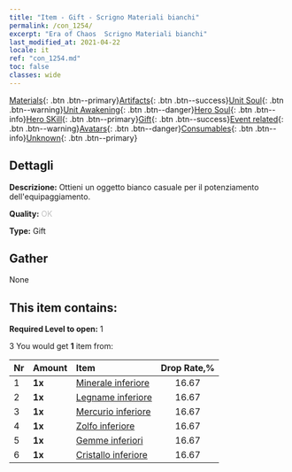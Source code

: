 ```yaml
---
title: "Item - Gift - Scrigno Materiali bianchi"
permalink: /con_1254/
excerpt: "Era of Chaos  Scrigno Materiali bianchi"
last_modified_at: 2021-04-22
locale: it
ref: "con_1254.md"
toc: false
classes: wide
---
```

 [Materials](/ItemsIT/){: .btn .btn--primary}[Artifacts](/ItemsIT/Artifacts/){: .btn .btn--success}[Unit Soul](/ItemsIT/UnitSoul/){: .btn .btn--warning}[Unit Awakening](/ItemsIT/UnitAwakening/){: .btn .btn--danger}[Hero Soul](/ItemsIT/HeroSoul/){: .btn .btn--info}[Hero SKill](/ItemsIT/HeroSkill/){: .btn .btn--primary}[Gift](/ItemsIT/Gift/){: .btn .btn--success}[Event related](/ItemsIT/Events/){: .btn .btn--warning}[Avatars](/ItemsIT/Avatars/){: .btn .btn--danger}[Consumables](/ItemsIT/Consumables/){: .btn .btn--info}[Unknown](/ItemsIT/Unknown/){: .btn .btn--primary}

## Dettagli
 **Descrizione:** Ottieni un oggetto bianco casuale per il potenziamento dell'equipaggiamento.

 **Quality:** <span style="color: #C0C0C0">OK</span>

 **Type:** Gift

## Gather

  None

## This item contains:

 **Required Level to open:** 1

 3 You would get **1** item  from:

  | Nr | Amount |     Item    | Drop Rate,% |
  |:---|:-------|:------------|:---------:|
  | 1 |  **1x** | [Minerale inferiore](/ItemsIT/mat_1/) | 16.67 | 
  | 2 |  **1x** | [Legname inferiore](/ItemsIT/mat_1/) | 16.67 | 
  | 3 |  **1x** | [Mercurio inferiore](/ItemsIT/mat_2/) | 16.67 | 
  | 4 |  **1x** | [Zolfo inferiore](/ItemsIT/mat_3/) | 16.67 | 
  | 5 |  **1x** | [Gemme inferiori](/ItemsIT/mat_4/) | 16.67 | 
  | 6 |  **1x** | [Cristallo inferiore](/ItemsIT/mat_5/) | 16.67 | 
